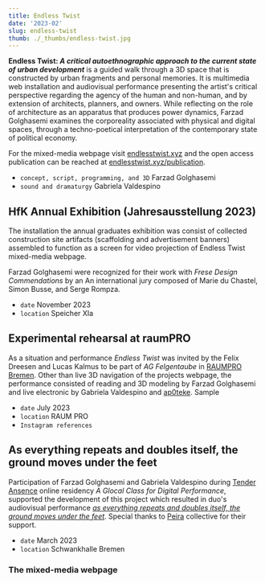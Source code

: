 ```yaml
---
title: Endless Twist
date: '2023-02'
slug: endless-twist
thumb: ./_thumbs/endless-twist.jpg
---
```


**Endless Twist: *A critical autoethnographic approach to the current state of urban development*** is a guided walk through a 3D space that is constructed by urban fragments and personal memories. It is multimedia web installation and audiovisual performance presenting the artist's critical perspective regarding the agency of the human and non-human, and by extension of architects, planners, and owners. While reflecting on the role of architecture as an apparatus that produces power dynamics, Farzad Golghasemi examines the corporeality associated with physical and digital spaces, through a techno-poetical interpretation of the contemporary state of political economy.

For the mixed-media webpage visit [endlesstwist.xyz](https://endlesstwist.xyz/) and
the open access publication can be reached at [endlesstwist.xyz/publication](https://endlesstwist.xyz/publication/).

- `concept, script, programming, and 3D` Farzad Golghasemi
- `sound and dramaturgy` Gabriela Valdespino


## HfK Annual Exhibition (Jahresausstellung 2023)

The installation the annual graduates exhibition was consist of collected construction site artifacts (scaffolding and advertisement banners) assembled to function as a screen for video projection of Endless Twist mixed-media webpage.

Farzad Golghasemi were recognized for their work with *Frese Design Commendations* by an An international jury composed of Marie du Chastel, Simon Busse, and Serge Rompza.

- `date` November 2023
- `location` Speicher XIa

<div class="gallery endless-jahres" data-credits="photos by Gabriela Valdespino"></div>


## Experimental rehearsal at raumPRO

As a situation and performance *Endless Twist* was invited by the Felix Dreesen and Lucas Kalmus to be part of *AG Felgentaube* in [RAUMPRO Bremen](https://raumpro-bremen.de/). Other than live 3D navigation of the projects webpage, the performance consisted of reading and 3D modeling by Farzad Golghasemi and live electronic by Gabriela Valdespino and [ap0teke](https://www.instagram.com/ap0teke/). Sample 

- `date` July 2023
- `location` RAUM PRO
- `Instagram references` [](https://www.instagram.com/p/CvPLrjuIVGW/) [](https://www.instagram.com/p/CvMc9ptImy0/)

<div class="gallery endless-raumpro" data-credits="photos by Noelle BuAbbud"></div>


## As everything repeats and doubles itself, the ground moves under the feet

Participation of Farzad Golghasemi and Gabriela Valdespino during [Tender Ansence](https://ta.peira.space/#schedule) online residency *A Glocal Class for Digital Performance*, supported the development of this project which resulted in duo's audiovisual performance [*as everything repeats and doubles itself, the ground moves under the feet*](https://www.schwankhalle.de/en/events/as-everything-repeats). Special thanks to [Peira](https://www.peira.space/) collective for their support. 

- `date` March 2023
- `location` Schwankhalle Bremen

<div class="gallery endless-schwankhalle" data-credits="photos by Guida Ribeiro"></div>


### The mixed-media webpage

<div class="gallery endlesstwist" data-credits="screen captures from endlesstwist.xyz"></div>


<!-- MAYBE The PUBLICATION GOES TO WRITINGS PAGE -->